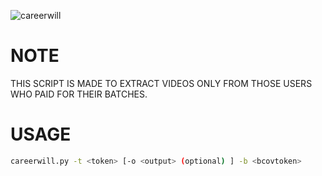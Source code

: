 ![careerwill](https://www.careerwill.com/images/logo.png)


# NOTE
THIS SCRIPT IS MADE TO EXTRACT VIDEOS ONLY FROM THOSE USERS WHO PAID FOR THEIR BATCHES.

# USAGE
```sh
careerwill.py -t <token> [-o <output> (optional) ] -b <bcovtoken>
```
